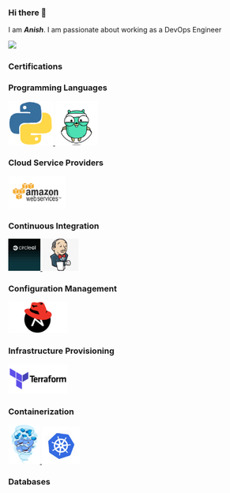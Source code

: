 ### Hi there 👋

I am **_Anish_**. I am passionate about working as a DevOps Engineer

<p float="center">
<a href="https://en.wikipedia.org/wiki/DevOps" target="_blank" >
    <img src="https://raw.githubusercontent.com/anish9461/anish9461/master/assets/devops.gif"  height="140" />
  </a>
 </p>

### Certifications

### Programming Languages

<p float="left">
<a href="https://www.python.org/" target="_blank" >
    <img src="https://raw.githubusercontent.com/anish9461/anish9461/master/assets/python.gif"  height="90" />
  </a>
<a href="https://golang.org/" target="_blank" >
    <img src="https://raw.githubusercontent.com/anish9461/anish9461/master/assets/golang.gif"  height="90" />
  </a>
 </p>
 
### Cloud Service Providers

<p float="left">
  
  
  <a href="https://aws.amazon.com/" target="_blank" >
    <img src="https://raw.githubusercontent.com/anish9461/anish9461/master/assets/aws.gif"  height="65" />
  </a>
 </p>
 
 
 ### Continuous Integration
 <p float="left">
  <a href="https://circleci.com/" target="_blank" >
    <img src="https://raw.githubusercontent.com/anish9461/anish9461/master/assets/circleci.gif"  height="65" />
  </a>
  <a href="https://www.jenkins.io/" target="_blank" >
    <img src="https://raw.githubusercontent.com/anish9461/anish9461/master/assets/jenkins.jpg"  height="65" />
  </a>
 </p>
 
 ### Configuration Management
  <p float="left">
   <a href="https://www.ansible.com/" target="_blank" >
    <img src="https://raw.githubusercontent.com/anish9461/anish9461/master/assets/ansible.gif" width="120" />
  </a>
  </p>
 
 ### Infrastructure Provisioning
  <p float="left">
   <a href="https://www.terraform.io/" target="_blank" >
    <img src="https://raw.githubusercontent.com/anish9461/anish9461/master/assets/terraform.gif" width="120" />
  </a>
  </p>

 ### Containerization
 <p float="left">
 <a href="https://www.docker.com/" target="_blank" >
    <img src="https://github.com/anish9461/anish9461/blob/master/assets/docker.gif"  height="80" /> 
  </a>
  <a href="https://kubernetes.io/" target="_blank" >
    <img src="https://raw.githubusercontent.com/anish9461/anish9461/master/assets/k8s.gif"  height="75" />
  </a>
   </p>

### Databases


<!--
**anish9461/anish9461** is a ✨ _special_ ✨ repository because its `README.md` (this file) appears on your GitHub profile.

Here are some ideas to get you started:

- 🔭 I’m currently working on ...
- 🌱 I’m currently learning ...
- 👯 I’m looking to collaborate on ...
- 🤔 I’m looking for help with ...
- 💬 Ask me about ...
- 📫 How to reach me: ...
- 😄 Pronouns: ...
- ⚡ Fun fact: ...
  -->
